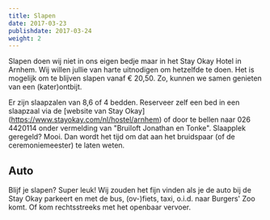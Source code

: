 ```yaml
---
title: Slapen
date: 2017-03-23
publishdate: 2017-03-24
weight: 2
---
```


Slapen doen wij niet in ons eigen bedje maar in het Stay Okay Hotel in Arnhem. Wij willen jullie van harte uitnodigen om hetzelfde te doen. Het is mogelijk om te blijven slapen vanaf &euro; 20,50. Zo, kunnen we samen genieten van een (kater)ontbijt.

Er zijn slaapzalen van 8,6 of 4 bedden. Reserveer zelf een bed in een slaapzaal via de [website van Stay Okay] (https://www.stayokay.com/nl/hostel/arnhem) of door te bellen naar 026 4420114 onder vermelding van "Bruiloft Jonathan en Tonke". Slaapplek geregeld? Mooi. Dan wordt het tijd om dat aan het bruidspaar (of de ceremoniemeester) te laten weten. 

## Auto
Blijf je slapen? Super leuk! Wij zouden het fijn vinden als je de auto bij de Stay Okay parkeert en met de bus, (ov-)fiets, taxi, o.i.d. naar Burgers' Zoo komt. Of kom rechtsstreeks met het openbaar vervoer.